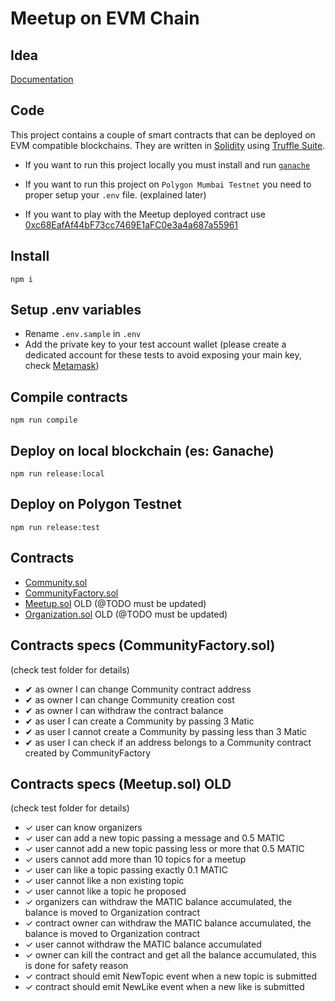 # Meetup on EVM Chain

## Idea

[Documentation](https://open-meetup.github.io/#/vocabulary/)

## Code

This project contains a couple of smart contracts that can be deployed on EVM compatible blockchains. They are written in [Solidity](https://docs.soliditylang.org/en/v0.8.12/) using [Truffle Suite](https://trufflesuite.com/).

- If you want to run this project locally you must install and run [`ganache`](https://github.com/trufflesuite/ganache)

- If you want to run this project on `Polygon Mumbai Testnet` you need to proper setup your `.env` file. (explained later)

- If you want to play with the Meetup deployed contract use [0xc68EafAf44bF73cc7469E1aFC0e3a4a687a55961](https://mumbai.polygonscan.com/address/0xc68EafAf44bF73cc7469E1aFC0e3a4a687a55961)


## Install

`npm i`

## Setup .env variables

- Rename `.env.sample` in `.env`
- Add the private key to your test account wallet (please create a dedicated account for these tests to avoid exposing your main key, check [Metamask](https://metamask.io/))


## Compile contracts

`npm run compile`

## Deploy on local blockchain (es: Ganache)

`npm run release:local`

## Deploy on Polygon Testnet

`npm run release:test`
## Contracts

- [Community.sol](contracts/Community.sol)
- [CommunityFactory.sol](contracts/CommunityFactory.sol)
- [Meetup.sol](contracts/Meetup.sol) OLD (@TODO must be updated)
- [Organization.sol](contracts/Organization.sol) OLD (@TODO must be updated)

## Contracts specs (CommunityFactory.sol)
(check test folder for details)
- ✔ as owner I can change Community contract address
- ✔ as owner I can change Community creation cost
- ✔ as owner I can withdraw the contract balance
- ✔ as user I can create a Community by passing 3 Matic
- ✔ as user I cannot create a Community by passing less than 3 Matic
- ✔ as user I can check if an address belongs to a Community contract created by CommunityFactory
## Contracts specs (Meetup.sol) OLD
(check test folder for details)

- ✓ user can know organizers
- ✓ user can add a new topic passing a message and 0.5 MATIC
- ✓ user cannot add a new topic passing less or more that 0.5 MATIC 
- ✓ users cannot add more than 10 topics for a meetup
- ✓ user can like a topic passing exactly 0.1 MATIC
- ✓ user cannot like a non existing topic
- ✓ user cannot like a topic he proposed
- ✓ organizers can withdraw the MATIC balance accumulated, the balance is moved to Organization contract
- ✓ contract owner can withdraw the MATIC balance accumulated, the balance is moved to Organization contract
- ✓ user cannot withdraw the MATIC balance accumulated
- ✓ owner can kill the contract and get all the balance accumulated, this is done for safety reason
- ✓ contract should emit NewTopic event when a new topic is submitted
- ✓ contract should emit NewLike event when a new like is submitted




